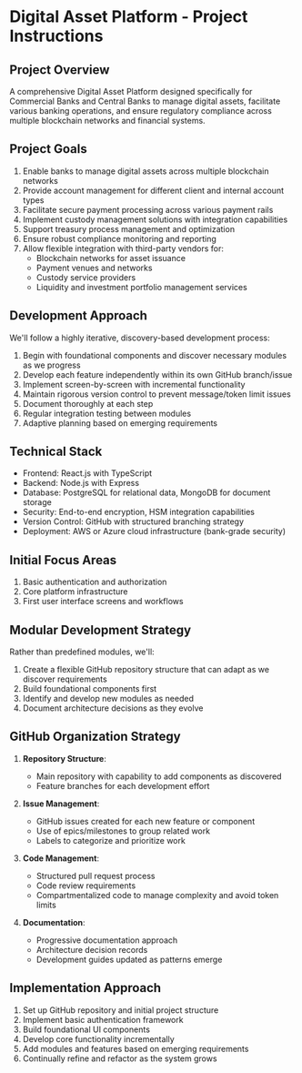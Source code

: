 # Digital Asset Platform - Project Instructions

## Project Overview
A comprehensive Digital Asset Platform designed specifically for Commercial Banks and Central Banks to manage digital assets, facilitate various banking operations, and ensure regulatory compliance across multiple blockchain networks and financial systems.

## Project Goals
1. Enable banks to manage digital assets across multiple blockchain networks
2. Provide account management for different client and internal account types
3. Facilitate secure payment processing across various payment rails
4. Implement custody management solutions with integration capabilities
5. Support treasury process management and optimization
6. Ensure robust compliance monitoring and reporting
7. Allow flexible integration with third-party vendors for:
   - Blockchain networks for asset issuance
   - Payment venues and networks
   - Custody service providers
   - Liquidity and investment portfolio management services

## Development Approach
We'll follow a highly iterative, discovery-based development process:
1. Begin with foundational components and discover necessary modules as we progress
2. Develop each feature independently within its own GitHub branch/issue
3. Implement screen-by-screen with incremental functionality
4. Maintain rigorous version control to prevent message/token limit issues
5. Document thoroughly at each step
6. Regular integration testing between modules
7. Adaptive planning based on emerging requirements

## Technical Stack
- Frontend: React.js with TypeScript
- Backend: Node.js with Express
- Database: PostgreSQL for relational data, MongoDB for document storage
- Security: End-to-end encryption, HSM integration capabilities
- Version Control: GitHub with structured branching strategy
- Deployment: AWS or Azure cloud infrastructure (bank-grade security)

## Initial Focus Areas
1. Basic authentication and authorization
2. Core platform infrastructure
3. First user interface screens and workflows

## Modular Development Strategy
Rather than predefined modules, we'll:
1. Create a flexible GitHub repository structure that can adapt as we discover requirements
2. Build foundational components first
3. Identify and develop new modules as needed
4. Document architecture decisions as they evolve

## GitHub Organization Strategy
1. **Repository Structure**:
   - Main repository with capability to add components as discovered
   - Feature branches for each development effort
   
2. **Issue Management**:
   - GitHub issues created for each new feature or component
   - Use of epics/milestones to group related work
   - Labels to categorize and prioritize work

3. **Code Management**:
   - Structured pull request process
   - Code review requirements
   - Compartmentalized code to manage complexity and avoid token limits

4. **Documentation**:
   - Progressive documentation approach
   - Architecture decision records
   - Development guides updated as patterns emerge

## Implementation Approach
1. Set up GitHub repository and initial project structure
2. Implement basic authentication framework
3. Build foundational UI components
4. Develop core functionality incrementally
5. Add modules and features based on emerging requirements
6. Continually refine and refactor as the system grows
